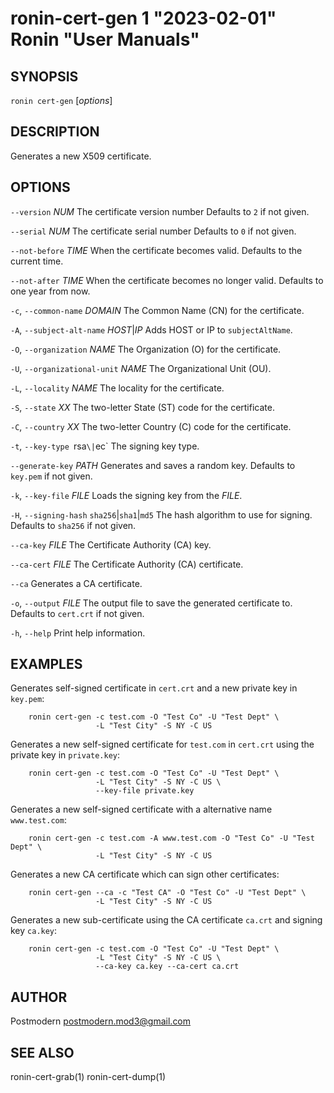 # ronin-cert-gen 1 "2023-02-01" Ronin "User Manuals"

## SYNOPSIS

`ronin cert-gen` [*options*]

## DESCRIPTION

Generates a new X509 certificate.

## OPTIONS

`--version` *NUM*
  The certificate version number Defaults to `2` if not given.

`--serial` *NUM*
  The certificate serial number Defaults to `0` if not given.

`--not-before` *TIME*
  When the certificate becomes valid. Defaults to the current time.

`--not-after` *TIME*
  When the certificate becomes no longer valid. Defaults to one year from now.

`-c`, `--common-name` *DOMAIN*
  The Common Name (CN) for the certificate.

`-A`, `--subject-alt-name` *HOST*\|*IP*
  Adds HOST or IP to `subjectAltName`.

`-O`, `--organization` *NAME*
  The Organization (O) for the certificate.

`-U`, `--organizational-unit` *NAME*
  The Organizational Unit (OU).

`-L`, `--locality` *NAME*
  The locality for the certificate.

`-S`, `--state` *XX*
  The two-letter State (ST) code for the certificate.

`-C`, `--country` *XX*
  The two-letter Country (C) code for the certificate.

`-t`, `--key-type `rsa`\|`ec`
  The signing key type.

`--generate-key` *PATH*
  Generates and saves a random key. Defaults to `key.pem` if not given.

`-k`, `--key-file` *FILE*
  Loads the signing key from the *FILE*.

`-H`, `--signing-hash` `sha256`\|`sha1`\|`md5`
  The hash algorithm to use for signing. Defaults to `sha256` if not given.

`--ca-key` *FILE*
  The Certificate Authority (CA) key.

`--ca-cert` *FILE*
  The Certificate Authority (CA) certificate.

`--ca`
  Generates a CA certificate.

`-o`, `--output` *FILE*
  The output file to save the generated certificate to. Defaults to `cert.crt`
  if not given.

`-h`, `--help`
  Print help information.

## EXAMPLES

Generates self-signed certificate in `cert.crt` and a new private key in `key.pem`:

        ronin cert-gen -c test.com -O "Test Co" -U "Test Dept" \
                       -L "Test City" -S NY -C US

Generates a new self-signed certificate for `test.com` in `cert.crt` using the private key in
`private.key`:

        ronin cert-gen -c test.com -O "Test Co" -U "Test Dept" \
                       -L "Test City" -S NY -C US \
                       --key-file private.key

Generates a new self-signed certificate with a alternative name `www.test.com`:

        ronin cert-gen -c test.com -A www.test.com -O "Test Co" -U "Test Dept" \
                       -L "Test City" -S NY -C US

Generates a new CA certificate which can sign other certificates:

        ronin cert-gen --ca -c "Test CA" -O "Test Co" -U "Test Dept" \
                       -L "Test City" -S NY -C US

Generates a new sub-certificate using the CA certificate `ca.crt` and signing key `ca.key`:

        ronin cert-gen -c test.com -O "Test Co" -U "Test Dept" \
                       -L "Test City" -S NY -C US \
                       --ca-key ca.key --ca-cert ca.crt

## AUTHOR

Postmodern <postmodern.mod3@gmail.com>

## SEE ALSO

ronin-cert-grab(1) ronin-cert-dump(1)
